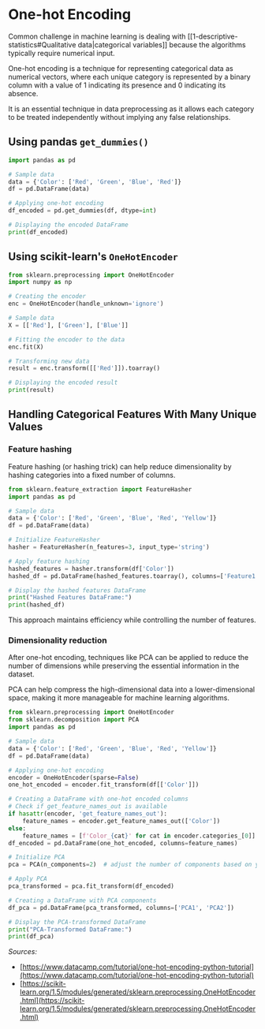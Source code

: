# One-hot Encoding
Common challenge in machine learning is dealing with [[1-descriptive-statistics#Qualitative data|categorical variables]] because the algorithms typically require numerical input.

One-hot encoding is a technique for representing categorical data as numerical vectors, where each unique category is represented by a binary column with a value of 1 indicating its presence and 0 indicating its absence.

It is an essential technique in data preprocessing as it allows each category to be treated independently without implying any false relationships.
## Using pandas `get_dummies()`
```python
import pandas as pd

# Sample data
data = {'Color': ['Red', 'Green', 'Blue', 'Red']}
df = pd.DataFrame(data)

# Applying one-hot encoding
df_encoded = pd.get_dummies(df, dtype=int)

# Displaying the encoded DataFrame
print(df_encoded)
```

## Using scikit-learn's `OneHotEncoder`
```python
from sklearn.preprocessing import OneHotEncoder
import numpy as np

# Creating the encoder
enc = OneHotEncoder(handle_unknown='ignore')

# Sample data
X = [['Red'], ['Green'], ['Blue']]

# Fitting the encoder to the data
enc.fit(X)

# Transforming new data
result = enc.transform([['Red']]).toarray()

# Displaying the encoded result
print(result)
```

## Handling Categorical Features With Many Unique Values
### Feature hashing
Feature hashing (or hashing trick) can help reduce dimensionality by hashing categories into a fixed number of columns. 

```python
from sklearn.feature_extraction import FeatureHasher
import pandas as pd

# Sample data
data = {'Color': ['Red', 'Green', 'Blue', 'Red', 'Yellow']}
df = pd.DataFrame(data)

# Initialize FeatureHasher
hasher = FeatureHasher(n_features=3, input_type='string')

# Apply feature hashing
hashed_features = hasher.transform(df['Color'])
hashed_df = pd.DataFrame(hashed_features.toarray(), columns=['Feature1', 'Feature2', 'Feature3'])

# Display the hashed features DataFrame
print("Hashed Features DataFrame:")
print(hashed_df)
```
This approach maintains efficiency while controlling the number of features.

### Dimensionality reduction
After one-hot encoding, techniques like PCA can be applied to reduce the number of dimensions while preserving the essential information in the dataset.

PCA can help compress the high-dimensional data into a lower-dimensional space, making it more manageable for machine learning algorithms.
```python
from sklearn.preprocessing import OneHotEncoder
from sklearn.decomposition import PCA
import pandas as pd

# Sample data
data = {'Color': ['Red', 'Green', 'Blue', 'Red', 'Yellow']}
df = pd.DataFrame(data)

# Applying one-hot encoding
encoder = OneHotEncoder(sparse=False)
one_hot_encoded = encoder.fit_transform(df[['Color']])

# Creating a DataFrame with one-hot encoded columns
# Check if get_feature_names_out is available
if hasattr(encoder, 'get_feature_names_out'):
    feature_names = encoder.get_feature_names_out(['Color'])
else:
    feature_names = [f'Color_{cat}' for cat in encoder.categories_[0]]
df_encoded = pd.DataFrame(one_hot_encoded, columns=feature_names)

# Initialize PCA
pca = PCA(n_components=2)  # adjust the number of components based on your needs

# Apply PCA
pca_transformed = pca.fit_transform(df_encoded)

# Creating a DataFrame with PCA components
df_pca = pd.DataFrame(pca_transformed, columns=['PCA1', 'PCA2'])

# Display the PCA-transformed DataFrame
print("PCA-Transformed DataFrame:")
print(df_pca)
```

_Sources:_ 
- [https://www.datacamp.com/tutorial/one-hot-encoding-python-tutorial](https://www.datacamp.com/tutorial/one-hot-encoding-python-tutorial)
- [https://scikit-learn.org/1.5/modules/generated/sklearn.preprocessing.OneHotEncoder.html](https://scikit-learn.org/1.5/modules/generated/sklearn.preprocessing.OneHotEncoder.html)
